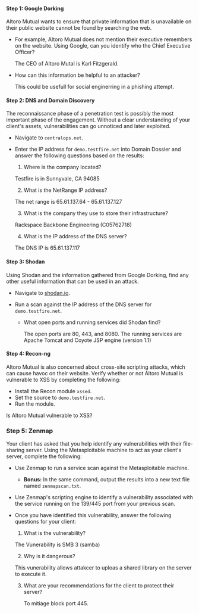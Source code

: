 #### Step 1: Google Dorking

Altoro Mutual wants to ensure that private information that is unavailable on their public website cannot be found by searching the web. 

- For example, Altoro Mutual does not mention their executive remembers on the website. Using Google, can you identify who the Chief Executive Officer?

	The CEO of Altoro Mutal is Karl Fitzgerald.

- How can this information be helpful to an attacker?

	This could be usefull for social enginerring in a phishing attempt. 

#### Step 2: DNS and Domain Discovery

The reconnaissance phase of a penetration test is possibly the most important phase of the engagement. Without a clear understanding of your client's assets, vulnerabilities can go unnoticed and later exploited. 

- Navigate to `centralops.net`. 

- Enter the IP address for `demo.testfire.net` into Domain Dossier and answer the following questions based on the results:

  1. Where is the company located? 

	Testfire is in Sunnyvale, CA 94085

  2. What is the NetRange IP address?  

	The net range is 65.61.137.64 - 65.61.137.127

  3. What is the company they use to store their infrastructure? 

	Rackspace Backbone Engineering (C05762718)

  4. What is the IP address of the DNS server? 

	The DNS IP is 65.61.137.117

#### Step 3: Shodan

Using Shodan and the information gathered from Google Dorking, find any other useful information that can be used in an attack.

- Navigate to [shodan.io](https://www.shodan.io/). 

- Run a scan against the IP address of the DNS server for `demo.testfire.net`. 

  - What open ports and running services did Shodan find? 

	The open ports are 80, 443, and 8080. 
	The running services are Apache Tomcat and Coyote JSP engine (version 1.1)

#### Step 4: Recon-ng

Altoro Mutual is also concerned about cross-site scripting attacks, which can cause havoc on their website. Verify whether or not Altoro Mutual is vulnerable to XSS by completing the following:

- Install the Recon module `xssed`. 
- Set the source to `demo.testfire.net`. 
- Run the module. 

Is Altoro Mutual vulnerable to XSS?

### Step 5: Zenmap

Your client has asked that you help identify any vulnerabilities with their file-sharing server. Using the Metasploitable machine to act as your client's server, complete the following:

- Use Zenmap to run a service scan against the Metasploitable machine. 
  
  - **Bonus:** In the same command, output the results into a new text file named `zenmapscan.txt`. 

    
- Use Zenmap's scripting engine to identify a vulnerability associated with the service running on the 139/445 port from your previous scan.


- Once you have identified this vulnerability, answer the following questions for your client:
  1. What is the vulnerability? 

	The Vunerability is SMB 3 (samba)

  2. Why is it dangerous? 

	This vunerability allows attakcer to uploas a shared library on the server to execute it. 

  3. What are your recommendations for the client to protect their server? 

	 To mitiage block port 445. 

